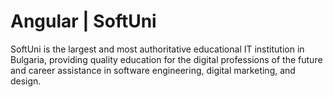 # Angular | SoftUni

SoftUni is the largest and most authoritative educational IT institution in Bulgaria, providing quality education for the digital professions of the future and career assistance in software engineering, digital marketing, and design.